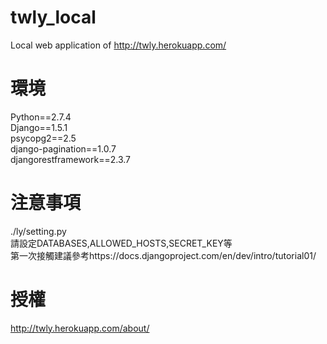 twly_local
==========

Local web application of http://twly.herokuapp.com/

環境
======
Python==2.7.4		
Django==1.5.1		
psycopg2==2.5		
django-pagination==1.0.7		
djangorestframework==2.3.7		

注意事項
======
./ly/setting.py		
請設定DATABASES,ALLOWED_HOSTS,SECRET_KEY等		
第一次接觸建議參考https://docs.djangoproject.com/en/dev/intro/tutorial01/					

授權
======
http://twly.herokuapp.com/about/
